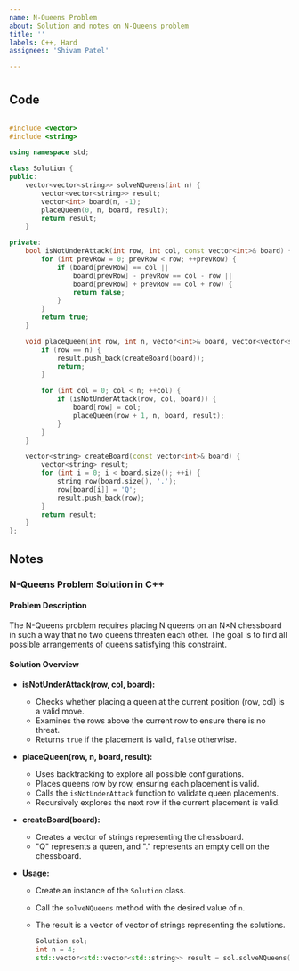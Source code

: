 ```yaml
---
name: N-Queens Problem
about: Solution and notes on N-Queens problem
title: ''
labels: C++, Hard
assignees: 'Shivam Patel'

---
```


# 

## Code
```cpp

#include <vector>
#include <string>

using namespace std;

class Solution {
public:
    vector<vector<string>> solveNQueens(int n) {
        vector<vector<string>> result;
        vector<int> board(n, -1);
        placeQueen(0, n, board, result);
        return result;
    }

private:
    bool isNotUnderAttack(int row, int col, const vector<int>& board) {
        for (int prevRow = 0; prevRow < row; ++prevRow) {
            if (board[prevRow] == col || 
                board[prevRow] - prevRow == col - row || 
                board[prevRow] + prevRow == col + row) {
                return false;
            }
        }
        return true;
    }

    void placeQueen(int row, int n, vector<int>& board, vector<vector<string>>& result) {
        if (row == n) {
            result.push_back(createBoard(board));
            return;
        }

        for (int col = 0; col < n; ++col) {
            if (isNotUnderAttack(row, col, board)) {
                board[row] = col;
                placeQueen(row + 1, n, board, result);
            }
        }
    }

    vector<string> createBoard(const vector<int>& board) {
        vector<string> result;
        for (int i = 0; i < board.size(); ++i) {
            string row(board.size(), '.');
            row[board[i]] = 'Q';
            result.push_back(row);
        }
        return result;
    }
};


```

## Notes

### N-Queens Problem Solution in C++

#### Problem Description
The N-Queens problem requires placing N queens on an N×N chessboard in such a way that no two queens threaten each other. The goal is to find all possible arrangements of queens satisfying this constraint.

#### Solution Overview
- **isNotUnderAttack(row, col, board):**
  - Checks whether placing a queen at the current position (row, col) is a valid move.
  - Examines the rows above the current row to ensure there is no threat.
  - Returns `true` if the placement is valid, `false` otherwise.

- **placeQueen(row, n, board, result):**
  - Uses backtracking to explore all possible configurations.
  - Places queens row by row, ensuring each placement is valid.
  - Calls the `isNotUnderAttack` function to validate queen placements.
  - Recursively explores the next row if the current placement is valid.

- **createBoard(board):**
  - Creates a vector of strings representing the chessboard.
  - "Q" represents a queen, and "." represents an empty cell on the chessboard.

- **Usage:**
  - Create an instance of the `Solution` class.
  - Call the `solveNQueens` method with the desired value of `n`.
  - The result is a vector of vector of strings representing the solutions.

    ```cpp
    Solution sol;
    int n = 4;
    std::vector<std::vector<std::string>> result = sol.solveNQueens(n);
    ```